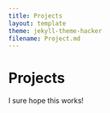 ```yaml
---
title: Projects
layout: template
theme: jekyll-theme-hacker
filename: Project.md
---
```


# Projects

I sure hope this works!
